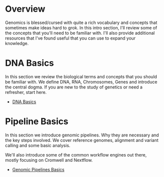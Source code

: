 # Overview

Genomics is blessed/cursed with quite a rich vocabulary and concepts that sometimes make ideas hard to grok. In this intro section, I'll review some of the concepts that you'll need to be familiar with. I'll also provide additional resources that I've found useful that you can use to expand your knowledge.

# DNA Basics

In this section we review the biological terms and concepts that you should be familiar with. We define DNA, RNA, Chromosomes, Genes and introduce the central dogma. If you are new to the study of genetics or need a refresher, start here.

- [DNA Basics](../00-Genomics-Basics/dna-basics.md)

# Pipeline Basics

In this section we introduce genomic pipelines. Why they are necessary and the key steps involved. We cover reference genomes, alignment and variant calling and some basic analysis.

We'll also introduce some of the common workflow engines out there, mostly focusing on Cromwell and Nextflow.

- [Genomic Pipelines Basics](../00-Genomics-Basics/pipelines-basics.md)